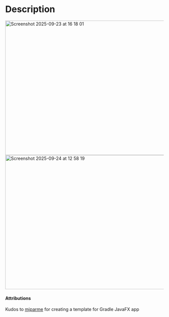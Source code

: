 # Description
<img width="597" height="427" alt="Screenshot 2025-09-23 at 16 18 01" src="https://github.com/user-attachments/assets/0a3f82d3-8666-4490-bc73-dad3db4fb7df" />
<img width="597" height="426" alt="Screenshot 2025-09-24 at 12 58 19" src="https://github.com/user-attachments/assets/a12aa034-53ae-4076-abec-7333f5099daa" />



#### Attributions
Kudos to [mjparme](https://github.com/mjparme) for creating a template for Gradle JavaFX app
